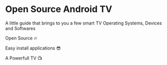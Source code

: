 # Open Source Android TV

A little guide that brings to you a few smart TV Operating Systems, Devices and Softwares

Open Source :fire:

Easy install applications :sunglasses:

A Powerfull TV :tv: 
